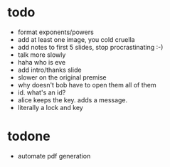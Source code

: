 # todo
- format exponents/powers
- add at least one image, you cold cruella
- add notes to first 5 slides, stop procrastinating :-)
- talk more slowly
- haha who is eve
- add intro/thanks slide
- slower on the original premise
- why doesn't bob have to open them all of them
- id. what's an id?
- alice keeps the key. adds a message.
- literally a lock and key

# todone
- automate pdf generation
